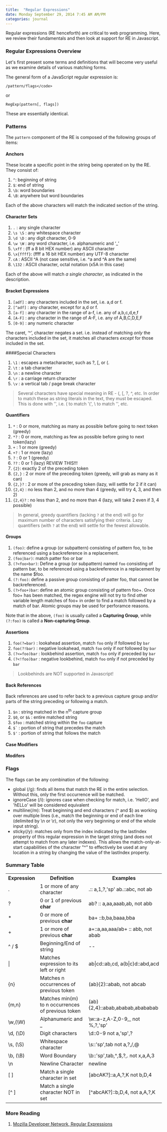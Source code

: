 ```yaml
---
title:  "Regular Expressions"
date: Monday September 29, 2014 7:45 AM AM/PM
categories: journal
---     
```


Regular expressions (RE henceforth) are critical to web programming.  Here, we review their fundamentals and then look at support for RE in Javascript.

### Regular Expressions Overview

Let's first present some terms and definitions that will become very useful as we examine details of various matching forms.

The general form of a JavaScript regular expression is:

`/pattern/flags</code>`

or

`RegExp(pattern[, flags])`

These are essentially identical.

### Patterns

The `pattern` component of the RE is composed of the following groups of items:

#### Anchors

These locate a specific point in the string being operated on by the RE.  They consist of:

 1. `^`: beginning of string
 2. `$`: end of string
 3. `\b`: word boundaries
 4. `\B`: anywhere but word boundaries

Each of the above characters will match the indicated section of the string.

#### Character Sets

 1. `.`       : any single character</li>
 2. `\s \S`   : any whitespace character</li>
 3. `\d \D`   : any digit character, 0-9</li>
 4. `\w \W`   : any word character, i.e. alphanumeric and &#8216;_&#8217;</li>
 5. `\xff`    : (ff a 8 bit HEX number) any ASCII character</li>
 6. `\x{ffff}`: (ffff a 16 bit HEX number) any UTF-8 character</li>
 7. `cA`      : ASCII ^A (not case sensitive, i.e. ^a and ^A are the same)</li>
 8. `\132`    : ASCII character, octal notation (x5A in this case)</li>

Each of the above will match <em>a single character</em>, as indicated in the description.

#### Bracket Expressions


 1. `[adf]`   : any characters included in the set, i.e. a,d or f.
 2. `[^adf]`  : any character, except for a,d or f.
 3. `[a-f]`   : any character in the range of a-f, i.e. any of a,b,c,d,e,f</li>
 4. `[A-F]`   : any character in the range of A-F, i.e. any of A,B,C,D,E,F </li>
 5. `[0-9]`   : any numeric character

The caret, &#8216;^&#8217;, character negates a set. i.e. instead of matching <em>only</em> the characters included in the set, it matches all characters <em>except</em> for those included in the set.


####Special Characters

 1. `\1`   : escapes a metacharacter, such as ?, [, or (.
 2. `\t`   : a tab character
 3. `\n`   : a newline character</li>
 4. `\r`   : a carriage return character</li>
 5. `\v`   : a vertical tab / page break character</li>

> Several characters have special meaning in RE - (, [, ?, ^, etc.  In order to match these as string literals in the text, they must be escaped.  This is done with '\', i.e. \( to match '(', \\ to match '\', etc.

<h4>Quantifiers</h4>
<ol>
<li><code>*</code>       : 0 or more, matching as many as possible before going to next token (greedy)</li>
<li><code>*?</code>   : 0 or more, matching as few as possible before going to next token(lazy)</li>
<li><code>+</code>   : 1 or more (greedy)</li>
<li><code>+?</code>   : 1 or more (lazy)</li>
<li><code>?</code>   : 0 or 1 (greedy)</li>
<li><code>??</code>    : 0 or 1 (lazy) REVIEW THIS!!!</li>
<li><code>{2}</code>: exactly 2 of the preceding token</li>
<li><code>{2,}</code>      : 2 or more of the preceding token (greedy, will grab as many as it can)</li>
<li><code>{2,}?</code>    : 2 or more of the preceding token (lazy, will settle for 2 if it can)</li>
<li><code>{2,4}</code>    : no less than 2, and no more than 4 (greedy, will try 4, 3, and then 2)</li>
<li><code>{2,4}?</code>    : no less than 2, and no more than 4 (lazy, will take 2 even if 3, 4 possible)</li>
</ol>

<blockquote><p>In general, greedy quantifiers (lacking <code>?</code> at the end) will go for maximum number of characters satisfying their criteria.  Lazy quantifiers (with <code>?</code> at the end) will settle for the fewest allowable.
</p></blockquote>

<h4>Groups</h4>
<ol>
<li><code>(foo)</code>: define a group (or subpattern) consisting of pattern foo, to be referenced using a backreference in a replacement.</li>
<li><code>(foo|bar)</code>: match patter foo or bar</li>
<li><code>(?&lt;foo&gt;bar)</code>: Define a group (or subpattern) named <code>foo</code> consisting of pattern bar, to be referenced using a backreference in a replacement by the name $foo.</li>
<li><code>(?:foo)</code>: define a passive group consisting of patter foo, that cannot be backreferenced.</li>
<li><code>(?&gt;foo+)bar</code>: define an atomic group consisting of pattern foo+. Once foo+ has been matched, the regex engine will not try to find other variable length matches of foo+ in order to find a match followed by a match of bar. Atomic groups may be used for perforamce reasons.
</ol>
<p>Note that in the above, <code>(foo)</code> is usually called a <strong>Capturing Group</strong>, while <code>(?:foo)</code> is called a <strong>Non-capturing Group</strong>.</p>

<h4>Assertions</h4>
<ol>
<li><code>foo(?=bar)</code> : lookahead assertion, match <code>foo</code> only if followed by <code>bar</code>
<li><code>foo(?!bar)</code>   : negative lookahead, match <code>foo</code> only if <em>not</em> followed by <code>bar</code>
<li><code>(?<=foo)bar</code>   : lookbehind assertion, match <code>foo</code> only if preceded by <code>bar</code>
<li><code>(?&lt;!foo)bar</code>   : negative lookbehind, match <code>foo</code> only if not preceded by <code>bar</code>
</ol>
<blockquote><p>Lookbehinds are NOT supported in Javascript!</p></blockquote>

<h4>Back References</h4>
<p>Back references are used to refer back to a previous capture group and/or parts of the string preceding or following a match.</p>
<ol>
<li><code>$n</code> : string matched in the n<sup>th</sup> capture group</li>
<li><code>$0</code>, or <code>$&#038;</code> : entire matched string</li>
<li><code>$foo</code> : matched string within the <code>foo</code> capture</li>
<li><code>$`</code>   : portion of string that precedes the match</li>
<li><code>$'</code>   : portion of string that follows the match</li>
</ol>

<h4>Case Modifiers</h4>
<h4>Modifers</h4>
<h3>Flags</h3>
<p>The flags can be any combination of the following:</p>
<ul>
<li>global (/g): finds all items that match the RE in the entire selection.  Without this, only the first occurrence will be matched.</li>
<li>ignoreCase (/i): ignores case when checking for match, i.e. 'HellO', and 'hELLo' will be considered equivalent</li>
<li>multiline(/m): Treat beginning and end characters (^ and $) as working over multiple lines (i.e., match the beginning or end of each line (delimited by \n or \r), not only the very beginning or end of the whole input string).</li>
<li>sticky(/y): matches only from the index indicated by the lastIndex property of this regular expression in the target string (and does not attempt to match from any later indexes). This allows the match-only-at-start capabilities of the character "^" to effectively be used at any location in a string by changing the value of the lastIndex property.
</li>
</ul>
<h3>Summary Table</h3>
<table>
<tr>
<th>Expression</th>
<th>Definition</th>
<th>Examples</th>
</tr>
<tr>
<td>.</td>
<td>1 or more of any character</td>
<td>.:: a,1,?,'sp' ab.::abc, not ab</td>
</tr>
<tr>
<td>?</td>
<td>0 or 1 of previous <strong>char</strong></td>
<td>ab? :: a,aa,aaab,ab, not abb</td>
</tr>
<tr>
<td>*</td>
<td>0 or more of previous <strong>char</strong></td>
<td>ba+ ::b,ba,baaa,bba</td>
</tr>
<tr>
<td>+</td>
<td>1 or more of previous <strong>char</strong></td>
<td>a+::a,aa,aaa/ab+ :: abb, not abab</td>
</tr>
<tr>
<td>^ / $</td>
<td>Beginning/End of string</strong></td>
<td>--</td>
</tr>
<tr>
<td>|</td>
<td>Matches expression to its left or right</td>
<td>ab|cd::ab,cd, a(b|c)d::abd,acd</td>
</tr>
<tr>
<td>{n}</td>
<td>Matches n occurrences of previous token</td>
<td>(ab){2}::abab, not abcab</td>
</tr>
<tr>
<td>{m,n}</td>
<td>Matches min(m) to n occurrences of previous token</td>
<td>(ab){2,4}::abab,ababab,abababab</td>
</tr>
<tr>
<td>\w,(\W)</td>
<td>Alphanumeric and _</td>
<td>\w::a-z,A-Z,0-9,_ not %,?,'sp'</td>
</tr>
<tr>
<td>\d, (\D)</td>
<td>Digit characters</td>
<td>\d::0-9 not a,'sp',?</td>
</tr>
<tr>
<td>\s, (\S)</td>
<td>Whitespace character</td>
<td>\s::'sp',tab not a,?,/,@</td>
</tr>
<tr>
<td>\b, (\B)</td>
<td>Word Boundary</td>
<td>\b::'sp',tab,^,$,?,. not x,a,A,3</td>
</tr>
<tr>
<td>\n</td>
<td>Newline Character</td>
<td>newline</td>
</tr>
<tr>
<td>[ ]</td>
<td>Match a single character in set</td>
<td>[abcAK?]::a,A,?,K not b,D,4</td>
</tr>
<tr>
<td>[^ ]</td>
<td>Match a single character NOT in set</td>
<td>[^abcAK?]::b,D,4, not a,A,?,K</td>
</tr>
</table>
<h3>More Reading</h3>
<ol class="aftertuts-references">
<li><a href="https://developer.mozilla.org/en-US/docs/Web/JavaScript/Guide/Regular_Expressions" target="_blank">Mozilla Developer Network, Regular Expressions</a></li>
</ol>
          